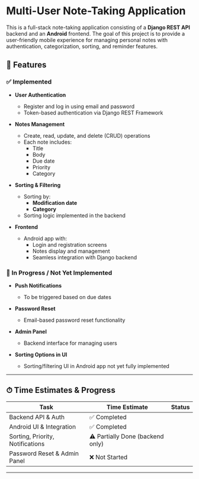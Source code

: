 # Multi-User Note-Taking Application

This is a full-stack note-taking application consisting of a **Django REST API** backend and an **Android** frontend. The goal of this project is to provide a user-friendly mobile experience for managing personal notes with authentication, categorization, sorting, and reminder features.

## 📱 Features

### ✅ Implemented

- **User Authentication**
  - Register and log in using email and password
  - Token-based authentication via Django REST Framework

- **Notes Management**
  - Create, read, update, and delete (CRUD) operations
  - Each note includes:
    - Title
    - Body
    - Due date
    - Priority
    - Category

- **Sorting & Filtering**
  - Sorting by:
    - **Modification date**
    - **Category**
  - Sorting logic implemented in the backend

- **Frontend**
  - Android app with:
    - Login and registration screens
    - Notes display and management
    - Seamless integration with Django backend

### 🔧 In Progress / Not Yet Implemented

- **Push Notifications**
  - To be triggered based on due dates

- **Password Reset**
  - Email-based password reset functionality

- **Admin Panel**
  - Backend interface for managing users

- **Sorting Options in UI**
  - Sorting/filtering UI in Android app not yet fully implemented

---

## ⏱ Time Estimates & Progress

| Task | Time Estimate | Status |
|------|---------------|--------|
| Backend API & Auth | ✅ Completed |
| Android UI & Integration | ✅ Completed |
| Sorting, Priority, Notifications | ⚠️ Partially Done (backend only) |
| Password Reset & Admin Panel | ❌ Not Started |

---